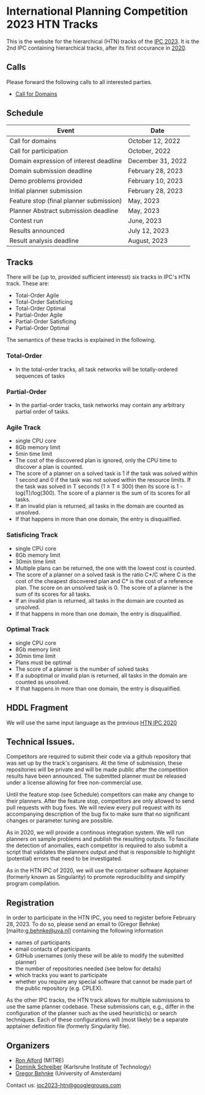 # International Planning Competition 2023 HTN Tracks

This is the website for the hierarchical (HTN) tracks of the
[IPC 2023](https://ipc2023.github.io).
It is the 2nd IPC containing hierarchical tracks, after its first occurance in [2020](https://ipc.hierarchical-task.net).


## Calls
Please forward the following calls to all interested parties.

 - [Call for Domains](calls/ipc2023-call-for-domains.txt)


## Schedule

| Event  | Date  |
|---|---|
|Call for domains  |   October 12, 2022|
|Call for participation| October, 2022|
|Domain expression of interest deadline|     December 31, 2022|
|Domain submission deadline |    February 28, 2023|
|Demo problems provided    |  February 10, 2023|
|Initial planner submission |    February 28, 2023|
|Feature stop (final planner submission) |    May, 2023|
|Planner Abstract submission deadline  |   May, 2023|
|Contest run           |June, 2023|
|Results announced     |July 12, 2023|
|Result analysis deadline  |   August, 2023|



## Tracks
There will be (up to, provided sufficient interesst) six tracks in IPC's HTN track. These are:
 - Total-Order Agile
 - Total-Order Satisficing
 - Total-Order Optimal
 - Partial-Order Agile
 - Partial-Order Satisficing
 - Partial-Order Optimal

The semantics of these tracks is explained in the following.

### Total-Order
 - In the total-order tracks, all task networks will be totally-ordered sequences of tasks

### Partial-Order
 - In the partial-order tracks, task networks may contain any arbitrary partial order of tasks.


### Agile Track
 - single CPU core
 - 8Gb memory limit
 - 5min time limit
 - The cost of the discovered plan is ignored, only the CPU time to discover a plan is counted.
 - The score of a planner on a solved task is 1 if the task was solved within 1 second and 0 if the task was not solved within the resource limits. If the task was solved in T seconds (1 ≤ T ≤ 300) then its score is 1 - log(T)/log(300). The score of a planner is the sum of its scores for all tasks.
 - If an invalid plan is returned, all tasks in the domain are counted as unsolved.
 - If that happens in more than one domain, the entry is disqualified.

### Satisficing Track
 - single CPU core
 - 8Gb memory limit
 - 30min time limit
 - Multiple plans can be returned, the one with the lowest cost is counted.
 - The score of a planner on a solved task is the ratio C\*/C where C is the
   cost of the cheapest discovered plan and C\* is the cost of a reference plan. The score on an unsolved task is 0. The score of a planner is the sum of its scores for all tasks.
 - If an invalid plan is returned, all tasks in the domain are counted as unsolved.
 - If that happens in more than one domain, the entry is disqualified.

### Optimal Track
 - single CPU core
 - 8Gb memory limit
 - 30min time limit
 - Plans must be optimal
 - The score of a planner is the number of solved tasks
 - If a suboptimal or invalid plan is returned, all tasks in the domain are counted as unsolved.
 - If that happens in more than one domain, the entry is disqualified.


## HDDL Fragment
We will use the same input language as the previous [HTN IPC 2020](https://ipc.hierarchical-task.net/benchmarks/input-language)

## Technical Issues.
Competitors are required to submit their code via a github repository that was set up by the track's organisers. At the time of submission, these repositories will be private and will be made public after the competition results have been announced. The submitted planner must be released under a license allowing for free non-commercial use.

Until the feature stop (see Schedule) competitors can make any change to their planners. After the feature stop, competitors are only allowed to send pull requests with bug fixes. We will review every pull request with its accompanying description of the bug fix to make sure that no significant changes or parameter tuning are possible.

As in 2020, we will provide a continous integration system. We will run planners on sample problems and publish the resulting outputs. To fasciliate the detection of anomalies, each competitor is required to also submit a script that validates the planners output and that is responsible to highlight (potential) errors that need to be investigated.

As in the HTN IPC of 2020, we will use the container software Apptainer (formerly known as Singularity) to promote reproducibility and simplify program compilation.


## Registration
In order to participate in the HTN IPC, you need to register before February 28, 2023. To do so, please send an email to (Gregor Behnke)[mailto:g.behnke@uva.nl] containing the following information
 - names of participants
 - email contacts of participants
 - GitHub usernames (only these will be able to modify the submitted planner)
 - the number of repositories needed (see below for details)
 - which tracks you want to participate
 - whether you require any special software that cannot be made part of the public repository (e.g. CPLEX).

As the other IPC tracks, the HTN track allows for multiple submissions to use the same planner codebase. These submissions can, e.g., differ in the configuration of the planner such as the used heuristic(s) or search techniques. Each of these configurations will (most likely) be a separate apptainer definition file (formerly Singularity file).

## Organizers
 - [Ron Alford](https://www.volus.net) (MITRE)
 - [Dominik Schreiber](https://www.dominikschreiber.de/) (Karlsruhe Institute of Technology)
 - [Gregor Behnke](https://staff.fnwi.uva.nl/g.behnke/) (University of Amsterdam)

Contact us: [ipc2023-htn@googlegroups.com](mailto:ipc2023-htn@googlegroups.com)
